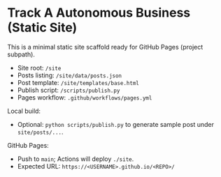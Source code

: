 ﻿# Track A  Autonomous Business (Static Site)

This is a minimal static site scaffold ready for GitHub Pages (project subpath).

- Site root: `/site`
- Posts listing: `/site/data/posts.json`
- Post template: `/site/templates/base.html`
- Publish script: `/scripts/publish.py`
- Pages workflow: `.github/workflows/pages.yml`

Local build:
- Optional: `python scripts/publish.py` to generate sample post under `site/posts/...`.

GitHub Pages:
- Push to `main`; Actions will deploy `./site`.
- Expected URL: `https://<USERNAME>.github.io/<REPO>/`
